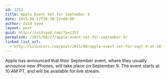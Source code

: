 ```yaml
---
id: 1252
title: Apple Event Set for September 9
date: 2015-08-27T20:30:52+00:00
author: Zaid Syed
layout: post
guid: http://zaidsyed.com/?p=1252
permalink: /2015/08/27/apple-event-set-for-september-9/
linked_list_url:
  - http://sixcolors.com/post/2015/08/apple-event-set-for-sept-9-at-10-am-pacific/
---
```

Apple has announced that their September event, where they usually announce new iPhones, will take place on September 9. The event starts at 10 AM PT, and will be available for live stream.